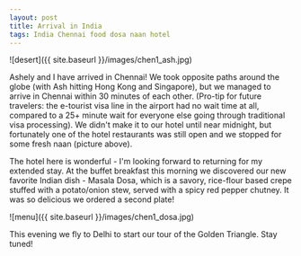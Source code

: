 ```yaml
---
layout: post
title: Arrival in India
tags: India Chennai food dosa naan hotel
---
```


![desert]({{ site.baseurl }}/images/chen1_ash.jpg)

Ashely and I have arrived in Chennai! We took opposite paths around the globe (with Ash hitting Hong Kong and Singapore), but we managed to arrive in Chennai within 30 minutes of each other. (Pro-tip for future travelers: the e-tourist visa line in the airport had no wait time at all, compared to a 25+ minute wait for everyone else going through traditional visa processing). We didn't make it to our hotel until near midnight, but fortunately one of the hotel restaurants was still open and we stopped for some fresh naan (picture above).

The hotel here is wonderful - I'm looking forward to returning for my extended stay. At the buffet breakfast this morning we discovered our new favorite Indian dish - Masala Dosa, which is a savory, rice-flour based crepe stuffed with a potato/onion stew, served with a spicy red pepper chutney. It was so delicious we ordered a second plate!

![menu]({{ site.baseurl }}/images/chen1_dosa.jpg)

This evening we fly to Delhi to start our tour of the Golden Triangle. Stay tuned!

